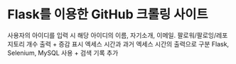 <h1>Flask를 이용한 GitHub 크롤링 사이트</h1>
<h>사용자의 아이디를 입력 시</h>
<h>해당 아이디의 이름, 자기소개, 이메일. 팔로워/팔로잉/레포지토리 개수 출력 + 증감 표시</h>
<h>엑세스 시간과 과거 엑세스 시간의 출력으로 구분</h>
<h>Flask, Selenium, MySQL 사용</h>
<h>+ 검색 기록 추가</h>